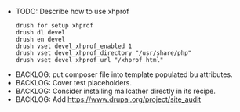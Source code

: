 - TODO: Describe how to use xhprof
    ```
    drush for setup xhprof
    drush dl devel
    drush en devel
    drush vset devel_xhprof_enabled 1
    drush vset devel_xhprof_directory "/usr/share/php"
    drush vset devel_xhprof_url "/xhprof_html"
    ```
- BACKLOG: put composer file into template populated bu attributes.
- BACKLOG: Cover test placeholders.
- BACKLOG: Consider installing mailcather directly in its recipe.
- BACKLOG: Add https://www.drupal.org/project/site_audit
